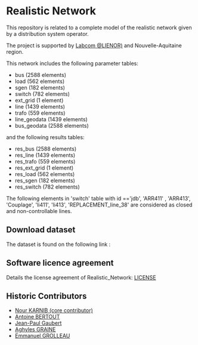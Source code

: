# Realistic Network

This repository is related to a complete model of the realistic network given by a distribution system operator.
 
The project is supported by [Labcom @LIENOR)](https://labcom-alienor.ensma.fr/) and Nouvelle-Aquitaine region.

This network includes the following parameter tables:
 * bus (2588 elements)
 * load (562 elements)
 * sgen (182 elements)
 * switch (782 elements)
 * ext_grid (1 element)
 * line (1439 elements)
 * trafo (559 elements)
 * line_geodata (1439 elements)
 * bus_geodata (2588 elements)

and the following results tables:
 * res_bus (2588 elements)
 * res_line (1439 elements)
 * res_trafo (559 elements)
 * res_ext_grid (1 element)
 * res_load (562 elements)
 * res_sgen (182 elements)
 * res_switch (782 elements)

The following elements in 'switch' table with id =='jdb',  'ARR411' , 'ARR413', 'Couplage', 'li411', 'li413', 'REPLACEMENT_line_38' are considered as closed and non-controllable lines.

## Download dataset

The dataset is found on the following link : 

## Software licence agreement

Details the license agreement of Realistic_Network: [LICENSE](LICENSE)

## Historic Contributors

* [Nour KARNIB (core contributor)](https://www.lias-lab.fr/members/nourkarnib/)
* [Antoine BERTOUT](https://www.lias-lab.fr/members/antoinebertout/)
* [Jean-Paul Gaubert](https://www.lias-lab.fr/fr/members/jeanpaulgaubert/)
* [Aghyles GRAINE](https://www.lias-lab.fr/fr/members/aghylesgraine/)
* [Emmanuel GROLLEAU](https://www.lias-lab.fr/members/emmanuelgrolleau/)
